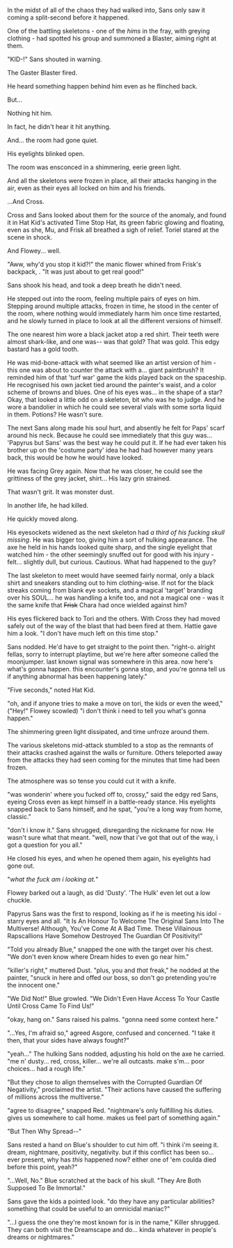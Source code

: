 In the midst of all of the chaos they had walked into, Sans only saw it coming a split-second before it happened.

One of the battling skeletons - one of the *hims* in the fray, with greying clothing - had spotted his group and summoned a Blaster, aiming right at them.

"KID-!" Sans shouted in warning.

The Gaster Blaster fired.

He heard something happen behind him even as he flinched back.

But...

Nothing hit him.

In fact, he didn't hear it hit anything.

And... the room had gone quiet.

His eyelights blinked open.

The room was ensconced in a shimmering, eerie green light.

And all the skeletons were frozen in place, all their attacks hanging in the air, even as their eyes all locked on him and his friends.

...And Cross.

Cross and Sans looked about them for the source of the anomaly, and found it in Hat Kid's activated Time Stop Hat, its green fabric glowing and floating, even as she, Mu, and Frisk all breathed a sigh of relief. Toriel stared at the scene in shock.

And Flowey... well.

"Aww, why'd you stop it kid?!" the manic flower whined from Frisk's backpack, . "It was just about to get real good!"

Sans shook his head, and took a deep breath he didn't need.

He stepped out into the room, feeling multiple pairs of eyes on him. Stepping around multiple attacks, frozen in time,  he stood in the center of the room, where nothing would immediately harm him once time restarted, and he slowly turned in place to look at all the different versions of himself.

The one nearest him wore a black jacket atop a red shirt. Their teeth were almost shark-like, and one was-- was that gold? That was gold. This edgy bastard has a gold tooth.

He was mid-bone-attack with what seemed like an artist version of him - this one was about to counter the attack with a... giant paintbrush? It reminded him of that 'turf war' game the kids played back on the spaceship. He recognised his own jacket tied around the painter's waist, and a color scheme of browns and blues. One of his eyes was... in the shape of a star? Okay, that looked a little odd on a skeleton, bit who was he to judge. And he wore a bandolier in which he could see several vials with some sorta liquid in them. Potions? He wasn't sure.

The next Sans along made his soul hurt, and absently he felt for Paps' scarf around his neck. Because he could see immediately that this guy was... 'Papyrus but Sans' was the best way he could put it. If he had ever taken his brother up on the 'costume party' idea he had had however many years back, this would be how he would have looked.

He was facing Grey again. Now that he was closer, he could see the grittiness of the grey jacket, shirt... His lazy grin strained.

That wasn't grit. It was monster dust.

In another life, he had killed.

He quickly moved along.

His eyesockets widened as the next skeleton had *a third of his fucking skull missing*. He was bigger too, giving him a sort of hulking appearance. The axe he held in his hands looked quite sharp, and the single eyelight that watched him - the other seemingly snuffed out for good with his injury - felt... slightly dull, but curious. Cautious. What had happened to the guy?

The last skeleton to meet would have seemed fairly normal, only a black shirt and sneakers standing out to him clothing-wise. If not for the black streaks coming from blank eye sockets, and a magical 'target' branding over his SOUL... he was handling a knife too, and not a magical one - was it the same knife that ~~Frisk~~ Chara had once wielded against him?

His eyes flickered back to Tori and the others. With Cross they had moved safely out of the way of the blast that had been fired at them. Hattie gave him a look. "I don't have much left on this time stop."

Sans nodded. He'd have to get straight to the point then. "right-o. alright fellas, sorry to interrupt playtime, but we're here after someone called the moonjumper. last known signal was somewhere in this area. now here's what's gonna happen. this encounter's gonna stop, and you're gonna tell us if anything abnormal has been happening lately."

"Five seconds," noted Hat Kid.

"oh, and if anyone tries to make a move on tori, the kids or even the weed," ("Hey!" Flowey scowled) "i don't think i need to tell you what's gonna happen."

The shimmering green light dissipated, and time unfroze around them.

The various skeletons mid-attack stumbled to a stop as the remnants of their attacks crashed against the walls or furniture. Others teleported away from the attacks they had seen coming for the minutes that time had been frozen.

The atmosphere was so tense you could cut it with a knife.

"was wonderin' where you fucked off to, crossy," said the edgy red Sans, eyeing Cross even as kept himself in a battle-ready stance. His eyelights snapped back to Sans himself, and he spat, "you're a long way from home, classic."

"don't i know it." Sans shrugged, disregarding the nickname for now. He wasn't sure what that meant. "well, now that i've got that out of the way, i got a question for you all."

He closed his eyes, and when he opened them again, his eyelights had gone out.

"*what the fuck am i looking at.*"

Flowey barked out a laugh, as did 'Dusty'. 'The Hulk' even let out a low chuckle. 

Papyrus Sans was the first to respond, looking as if he is meeting his idol - starry eyes and all. "It Is An Honour To Welcome The Original Sans Into The Multiverse! Although, You've Come At A Bad Time. These Villainous Rapscallions Have Somehow Destroyed The Guardian Of Positivity!"

"Told you already Blue," snapped the one with the target over his chest. "We don't even know where Dream hides to even go near him."

"killer's right," muttered Dust. "plus, you and *that* freak," he nodded at the painter, "snuck in here and offed our boss, so don't go pretending you're the innocent one."

"We Did Not!" Blue growled. "We Didn't Even Have Access To Your Castle Until Cross Came To Find Us!"

"okay, hang on." Sans raised his palms. "gonna need some context here."

"...Yes, I'm afraid so," agreed Asgore, confused and concerned. "I take it then, that your sides have always fought?"

"yeah..." The hulking Sans nodded, adjusting his hold on the axe he carried. "me n' dusty... red, cross, killer... we're all outcasts. make s'm... poor choices... had a rough life."

"But they chose to align themselves with the Corrupted Guardian Of Negativity," proclaimed the artist. "Their actions have caused the suffering of millions across the multiverse."

"agree to disagree," snapped Red. "nightmare's only fulfilling his duties. gives us somewhere to call home. makes us feel part of something again."

"But Then Why Spread--"

Sans rested a hand on Blue's shoulder to cut him off. "i think i'm seeing it. dream, nightmare, positivity, negativity. but if this conflict has been so... ever present, why has *this* happened now? either one of 'em coulda died before this point, yeah?"

"...Well, No." Blue scratched at the back of his skull. "They Are Both Supposed To Be Immortal."

Sans gave the kids a pointed look. "do they have any particular abilities? something that could be useful to an omnicidal maniac?"

"...I guess the one they're most known for is in the name," Killer shrugged. They can both visit the Dreamscape and do... kinda whatever in people's dreams or nightmares."